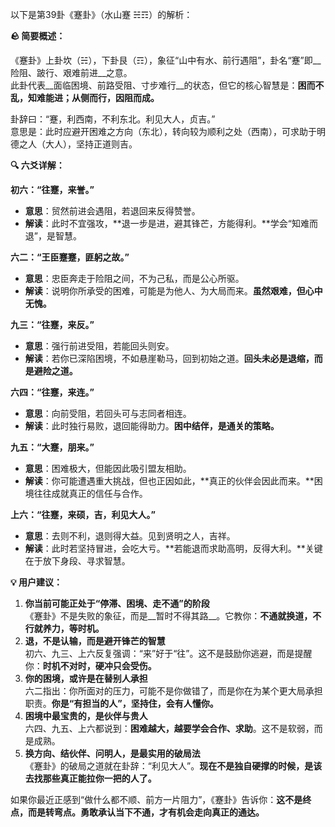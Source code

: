 以下是第39卦《蹇卦》（水山蹇 ☵☶）的解析：

__🪨 简要概述：__

《蹇卦》上卦坎（☵），下卦艮（☶），象征“山中有水、前行遇阻”，卦名“蹇”即__险阻、跛行、艰难前进__之意。  
此卦代表__面临困境、前路受阻、寸步难行__的状态，但它的核心智慧是：__困而不乱，知难能进；从侧而行，因阻而成。__

卦辞曰：“蹇，利西南，不利东北。利见大人，贞吉。”  
意思是：此时应避开困难之方向（东北），转向较为顺利之处（西南），可求助于明德之人（大人），坚持正道则吉。

__🔍 六爻详解：__

__初六：“往蹇，来誉。”__

- __意思__：贸然前进会遇阻，若退回来反得赞誉。
- __解读__：此时不宜强攻，\*\*退一步是进，避其锋芒，方能得利。\*\*学会“知难而退”，是智慧。

__六二：“王臣蹇蹇，匪躬之故。”__

- __意思__：忠臣奔走于险阻之间，不为己私，而是公心所驱。
- __解读__：说明你所承受的困难，可能是为他人、为大局而来。__虽然艰难，但心中无愧。__

__九三：“往蹇，来反。”__

- __意思__：强行前进受阻，若能回头则安。
- __解读__：若你已深陷困境，不如悬崖勒马，回到初始之道。__回头未必是退缩，而是避险之道。__

__六四：“往蹇，来连。”__

- __意思__：向前受阻，若回头可与志同者相连。
- __解读__：此时独行易败，退回能得助力。__困中结伴，是通关的策略。__

__九五：“大蹇，朋来。”__

- __意思__：困难极大，但能因此吸引盟友相助。
- __解读__：你可能遭遇重大挑战，但也正因如此，\*\*真正的伙伴会因此而来。\*\*困境往往成就真正的信任与合作。

__上六：“往蹇，来硕，吉，利见大人。”__

- __意思__：去则不利，退则得大益。见到贤明之人，吉祥。
- __解读__：此时若坚持冒进，会吃大亏。\*\*若能退而求助高明，反得大利。\*\*关键在于放下身段、寻求智慧。

__💡 用户建议：__

1. __你当前可能正处于“停滞、困境、走不通”的阶段__  
《蹇卦》不是失败的象征，而是__暂时不得其路__。它教你：__不通就换道，不行就养力，等时机。__
2. __退，不是认输，而是避开锋芒的智慧__  
初六、九三、上六反复强调：“来”好于“往”。这不是鼓励你逃避，而是提醒你：__时机不对时，硬冲只会受伤。__
3. __你的困境，或许是在替别人承担__  
六二指出：你所面对的压力，可能不是你做错了，而是你在为某个更大局承担职责。__你是“有担当的人”，坚持住，会有人懂你。__
4. __困境中最宝贵的，是伙伴与贵人__  
六四、九五、上六都说到：__困难越大，越要学会合作、求助__。这不是软弱，而是成熟。
5. __换方向、结伙伴、问明人，是最实用的破局法__  
《蹇卦》的破局之道就在卦辞：“利见大人”。__现在不是独自硬撑的时候，是该去找那些真正能拉你一把的人了。__

如果你最近正感到“做什么都不顺、前方一片阻力”，《蹇卦》告诉你：__这不是终点，而是转弯点。勇敢承认当下不通，才有机会走向真正的通达。__


